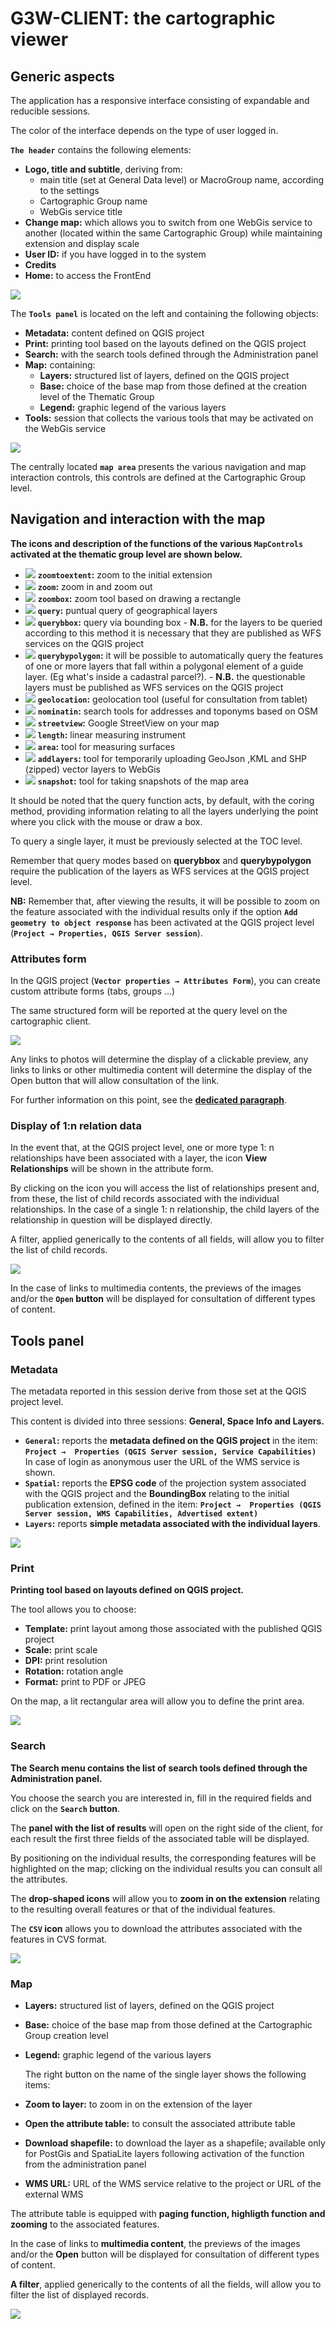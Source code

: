 # G3W-CLIENT: the cartographic viewer
## Generic aspects

The application has a responsive interface consisting of expandable and reducible sessions.

The color of the interface depends on the type of user logged in.

**`The header`** contains the following elements:
 * **Logo, title and subtitle**, deriving from:
   * main title (set at General Data level) or MacroGroup name, according to the settings
   * Cartographic Group name
   * WebGis service title
 * **Change map:** which allows you to switch from one WebGis service to another (located within the same Cartographic Group) while maintaining extension and display scale
 * **User ID:** if you have logged in to the system
 * **Credits**
 * **Home:** to access the FrontEnd

![](images/manual/g3wclient_header.png)

The **`Tools panel`** is located on the left and containing the following objects:
 * **Metadata:** content defined on QGIS project
 * **Print:** printing tool based on the layouts defined on the QGIS project
 * **Search:** with the search tools defined through the Administration panel
 * **Map:** containing:
   * **Layers:** structured list of layers, defined on the QGIS project
   * **Base:** choice of the base map from those defined at the creation level of the Thematic Group
   * **Legend:** graphic legend of the various layers
 * **Tools:** session that collects the various tools that may be activated on the WebGis service

![](images/manual/g3wclient_tool_panel.png)

The centrally located **`map area`** presents the various navigation and map interaction controls, this controls are defined at the Cartographic Group level.

## Navigation and interaction with the map
**The icons and description of the functions of the various **`MapControls`** activated at the thematic group level are shown below.**

 * ![ ](images/manual/icon_navigation_fitextent.png) **`zoomtoextent`:** zoom to the initial extension
 * ![ ](images/manual/icon_navigation_zoomin.png) **`zoom`:** zoom in and zoom out
 * ![ ](images/manual/icon_navigation_zoomtobox.png) **`zoombox`:** zoom tool based on drawing a rectangle
 * ![ ](images/manual/icon_navigation_querylayer.png) **`query`:** puntual query of geographical layers
 * ![ ](images/manual/icon_navigation_querybox.png) **`querybbox`:** query via bounding box - **N.B.** for the layers to be queried according to this method it is necessary that they are published as WFS services on the QGIS project
 * ![ ](images/manual/icon_navigation_querypoligon.png) **`querybypolygon`:** it will be possible to automatically query the features of one or more layers that fall within a polygonal element of a guide layer. (Eg what's inside a cadastral parcel?). - **N.B.** the questionable layers must be published as WFS services on the QGIS project
 * ![ ](images/manual/icon_navigation_geolocation.png) **`geolocation`:** geolocation tool (useful for consultation from tablet)
 * ![ ](images/manual/icon_navigation_nominatim.png) **`nominatin`:** search tools for addresses and toponyms based on OSM
 * ![ ](images/manual/icon_navigation_streetview.png) **`streetview`:** Google StreetView on your map
 * ![ ](images/manual/icon_navigation_lunghezza.png) **`length`:** linear measuring instrument
 * ![ ](images/manual/icon_navigation_area.png) **`area`:** tool for measuring surfaces
 * ![ ](images/manual/icon_navigation_addlayer.png) **`addlayers`:** tool for temporarily uploading GeoJson ,KML and SHP (zipped) vector layers to WebGis
 * ![ ](images/manual/icon_navigation_snapshot.png) **`snapshot`:** tool for taking snapshots of the map area

It should be noted that the query function acts, by default, with the coring method, providing information relating to all the layers underlying the point where you click with the mouse or draw a box.

To query a single layer, it must be previously selected at the TOC level.

Remember that query modes based on **querybbox** and **querybypolygon** require the publication of the layers as WFS services at the QGIS project level.

**NB:** Remember that, after viewing the results, it will be possible to zoom on the feature associated with the individual results only if the option **`Add geometry to object response`** has been activated at the QGIS project level (**`Project → Properties, QGIS Server session`**).

### Attributes form

In the QGIS project (**`Vector properties → Attributes Form`**), you can create custom attribute forms (tabs, groups ...)

The same structured form will be reported at the query level on the cartographic client.

![](images/manual/g3wclient_view.png)

Any links to photos will determine the display of a clickable preview, any links to links or other multimedia content will determine the display of the Open button that will allow consultation of the link.

For further information on this point, see the [**dedicated paragraph**](https://g3w-suite.readthedocs.io/it/latest/projectsettings.html#viewing-multimedia-content).

### Display of 1:n relation data

In the event that, at the QGIS project level, one or more type 1: n relationships have been associated with a layer, the icon **View Relationships**  will be shown in the attribute form.

By clicking on the icon you will access the list of relationships present and, from these, the list of child records associated with the individual relationships. In the case of a single 1: n relationship, the child layers of the relationship in question will be displayed directly.

A filter, applied generically to the contents of all fields, will allow you to filter the list of child records.

![](images/manual/g3wclient_relations_view.png)

In the case of links to multimedia contents, the previews of the images and/or the **`Open` button** will be displayed for consultation of different types of content.

## Tools panel
### Metadata
The metadata reported in this session derive from those set at the QGIS project level.

This content is divided into three sessions: **General, Space Info and Layers.**
 * **`General`:** reports the **metadata defined on the QGIS project** in the item: **`Project →  Properties (QGIS Server session, Service Capabilities)`**
   In case of login as anonymous user the URL of the WMS service is shown.
 * **`Spatial`:** reports the **EPSG code** of the projection system associated with the QGIS project and the **BoundingBox** relating to the initial publication extension, defined in the item: **`Project →  Properties (QGIS Server session, WMS Capabilities, Advertised extent)`**
 * **`Layers`:** reports **simple metadata associated with the individual layers**.

![](images/manual/g3wclient_metadata_view.png)

### Print
**Printing tool based on layouts defined on QGIS project.**

The tool allows you to choose:
 * **Template:** print layout among those associated with the published QGIS project
 * **Scale:** print scale
 * **DPI:** print resolution
 * **Rotation:** rotation angle
 * **Format:** print to PDF or JPEG

On the map, a lit rectangular area will allow you to define the print area.

![](images/manual/g3wclient_print_tool.png)

### Search
**The Search menu contains the list of search tools defined through the Administration panel.**

You choose the search you are interested in, fill in the required fields and click on the **`Search` button**.

The **panel with the list of results** will open on the right side of the client, for each result the first three fields of the associated table will be displayed.

By positioning on the individual results, the corresponding features will be highlighted on the map; clicking on the individual results you can consult all the attributes.

The **drop-shaped icons** will allow you to **zoom in on the extension** relating to the resulting overall features or that of the individual features.

The **`CSV` icon** allows you to download the attributes associated with the features in CVS format.

![](images/manual/g3wclient_search_example.png)

### Map
 * **Layers:** structured list of layers, defined on the QGIS project
 * **Base:** choice of the base map from those defined at the Cartographic Group creation level
 * **Legend:** graphic legend of the various layers
 
   The right button on the name of the single layer shows the following items:
 * **Zoom to layer:** to zoom in on the extension of the layer
 * **Open the attribute table:** to consult the associated attribute table
 * **Download shapefile:** to download the layer as a shapefile; available only for PostGis and SpatiaLite layers following activation of the function from the administration panel
 * **WMS URL:** URL of the WMS service relative to the project or URL of the external WMS

The attribute table is equipped with **paging function, highligth function and zooming** to the associated features.

In the case of links to **multimedia content**, the previews of the images and/or the **Open** button will be displayed for consultation of different types of content.

**A filter**, applied generically to the contents of all the fields, will allow you to filter the list of displayed records.

![](images/manual/g3wclient_table_view.png)

